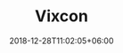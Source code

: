 ---
title: "Vixcon"
date: 2018-12-28T11:02:05+06:00 
# type don't remove or customize
type : "docs"
---